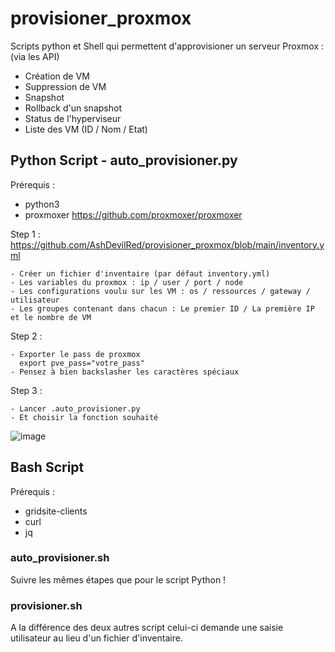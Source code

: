 # provisioner_proxmox
Scripts python et Shell qui permettent d'approvisioner un serveur Proxmox : (via les API)
- Création de VM
- Suppression de VM
- Snapshot
- Rollback d'un snapshot
- Status de l'hyperviseur
- Liste des VM (ID / Nom / Etat)

## Python Script - auto_provisioner.py
Prérequis : 
- python3
- proxmoxer https://github.com/proxmoxer/proxmoxer

Step 1 : https://github.com/AshDevilRed/provisioner_proxmox/blob/main/inventory.yml
```
- Créer un fichier d'inventaire (par défaut inventory.yml)
- Les variables du proxmox : ip / user / port / node 
- Les configurations voulu sur les VM : os / ressources / gateway / utilisateur
- Les groupes contenant dans chacun : Le premier ID / La première IP et le nombre de VM
```

Step 2 :
```
- Exporter le pass de proxmox
  export pve_pass="votre_pass"
- Pensez à bien backslasher les caractères spéciaux
```

Step 3 :
```
- Lancer .auto_provisioner.py
- Et choisir la fonction souhaité
```
![image](https://user-images.githubusercontent.com/71751138/126310900-a215baac-b0e7-4159-84e4-b37834067bc0.png)


## Bash Script 
Prérequis : 
- gridsite-clients
- curl
- jq


### auto_provisioner.sh

Suivre les mêmes étapes que pour le script Python !

### provisioner.sh

A la différence des deux autres script celui-ci demande une saisie utilisateur au lieu d'un fichier d'inventaire.


